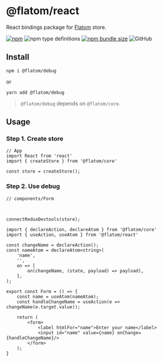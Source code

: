 # @flatom/react

React bindings package for [Flatom](https://github.com/arswarog/flatom) store.

[![npm](https://img.shields.io/npm/v/@flatom/react?style=flat-square)](https://www.npmjs.com/package/@flatom/react)
![npm type definitions](https://img.shields.io/npm/types/@flatom/react?style=flat-square)
[![npm bundle size](https://img.shields.io/bundlephobia/minzip/@flatom/react?style=flat-square)](https://bundlephobia.com/result?p=@flatom/react)
![GitHub](https://img.shields.io/github/license/arswarog/flatom?style=flat-square)

## Install

`npm i @flatom/debug`

or

`yarn add @flatom/debug`

> `@flatom/debug` depends on `@flatom/core`.

## Usage

### Step 1. Create store

```tsx
// App
import React from 'react'
import { createStore } from '@flatom/core'

const store = createStore();
```

### Step 2. Use debug

```tsx
// components/Form



connectReduxDevtools(store);

import { declareAction, declareAtom } from '@flatom/core'
import { useAction, useAtom } from '@flatom/react'

const changeName = declareAction();
const nameAtom = declareAtom<string>(
    'name',
    '',
    on => [
        on(changeName, (state, payload) => payload),
    ],
);

export const Form = () => {
    const name = useAtom(nameAtom);
    const handleChangeName = useAction(e => changeName(e.target.value));

    return (
        <form>
            <label htmlFor="name">Enter your name</label>
            <input id="name" value={name} onChange={handleChangeName}/>
        </form>
    );
}
```
